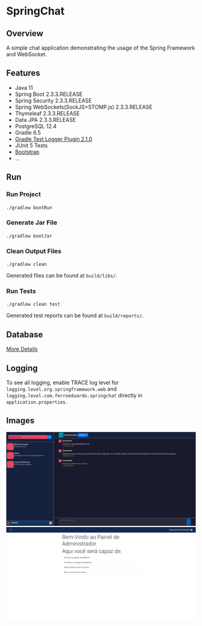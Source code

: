 # SpringChat

## Overview

A simple chat application demonstrating the usage of the Spring Framework and WebSocket.

## Features
- Java 11
- Spring Boot 2.3.3.RELEASE
- Spring Security 2.3.3.RELEASE
- Spring WebSockets(SockJS+STOMP.js) 2.3.3.RELEASE
- Thymeleaf 2.3.3.RELEASE
- Data JPA 2.3.3.RELEASE
- PostgreSQL 12.4
- Gradle 6.5
- [Gradle Test Logger Plugin 2.1.0](https://github.com/radarsh/gradle-test-logger-plugin)
- JUnit 5 Tests
- [Bootstrap](https://getbootstrap.com/)
- ...

## Run

### Run Project

```shell script
./gradlew bootRun
```

### Generate Jar File

```shell script
./gradlew bootJar
```

### Clean Output Files

```shell script
./gradlew clean
```

Generated files can be found at `build/libs/`.

### Run Tests

```shell script
./gradlew clean test
```

Generated test reports can be found at `build/reports/`.

## Database

[More Details](/database.md)

## Logging

To see all logging, enable TRACE log level for `logging.level.org.springframework.web` and `logging.level.com.ferroeduardo.springchat` directly in `application.properties`.

## Images

<img src="/img/chat_new.png" width="600px" />

<img src="/img/admin_0.png" width="600px" />

